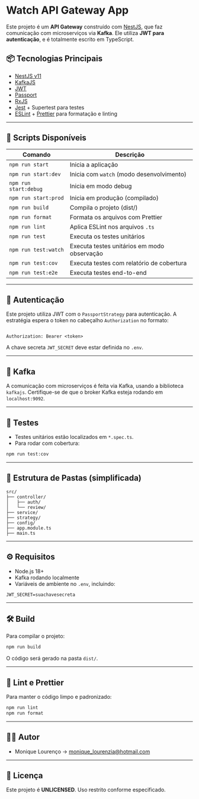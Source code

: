 # Watch API Gateway App

Este projeto é um **API Gateway** construído com [NestJS](https://nestjs.com/), que faz comunicação com microserviços via **Kafka**. Ele utiliza **JWT para autenticação**, e é totalmente escrito em TypeScript.

## 📦 Tecnologias Principais

- [NestJS v11](https://docs.nestjs.com/)
- [KafkaJS](https://kafka.js.org/)
- [JWT](https://jwt.io/)
- [Passport](https://www.passportjs.org/)
- [RxJS](https://rxjs.dev/)
- [Jest](https://jestjs.io/) + Supertest para testes
- [ESLint](https://eslint.org/) + [Prettier](https://prettier.io/) para formatação e linting

---

## 🚀 Scripts Disponíveis

| Comando               | Descrição                                        |
|----------------------|--------------------------------------------------|
| `npm run start`      | Inicia a aplicação                              |
| `npm run start:dev`  | Inicia com `watch` (modo desenvolvimento)       |
| `npm run start:debug`| Inicia em modo debug                            |
| `npm run start:prod` | Inicia em produção (compilado)                  |
| `npm run build`      | Compila o projeto (dist/)                       |
| `npm run format`     | Formata os arquivos com Prettier                |
| `npm run lint`       | Aplica ESLint nos arquivos `.ts`                |
| `npm run test`       | Executa os testes unitários                     |
| `npm run test:watch` | Executa testes unitários em modo observação     |
| `npm run test:cov`   | Executa testes com relatório de cobertura       |
| `npm run test:e2e`   | Executa testes end-to-end                        |

---

## 🔐 Autenticação

Este projeto utiliza JWT com o `PassportStrategy` para autenticação. A estratégia espera o token no cabeçalho `Authorization` no formato:

```

Authorization: Bearer <token>

````

A chave secreta `JWT_SECRET` deve estar definida no `.env`.

---

## 🔄 Kafka

A comunicação com microserviços é feita via Kafka, usando a biblioteca `kafkajs`. Certifique-se de que o broker Kafka esteja rodando em `localhost:9092`.

---

## 🧪 Testes

- Testes unitários estão localizados em `*.spec.ts`.
- Para rodar com cobertura:
```bash
npm run test:cov
````

---

## 📁 Estrutura de Pastas (simplificada)

```
src/
├── controller/
│   ├── auth/
│   └── review/
├── service/
├── strategy/
├── config/
├── app.module.ts
├── main.ts
```

---

## ⚙️ Requisitos

* Node.js 18+
* Kafka rodando localmente
* Variáveis de ambiente no `.env`, incluindo:

```
JWT_SECRET=suachavesecreta
```

---

## 🛠️ Build

Para compilar o projeto:

```bash
npm run build
```

O código será gerado na pasta `dist/`.

---

## 🧹 Lint e Prettier

Para manter o código limpo e padronizado:

```bash
npm run lint
npm run format
```

---

## 🧑‍💻 Autor
- Monique Lourenço -> monique_lourenzia@hotmail.com
---

## 📄 Licença

Este projeto é **UNLICENSED**. Uso restrito conforme especificado.

`````